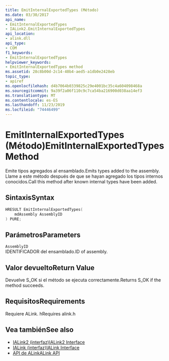 ```yaml
---
title: EmitInternalExportedTypes (Método)
ms.date: 03/30/2017
api_name:
- EmitInternalExportedTypes
- IALink2.EmitInternalExportedTypes
api_location:
- alink.dll
api_type:
- COM
f1_keywords:
- EmitInternalExportedTypes
helpviewer_keywords:
- EmitInternalExportedTypes method
ms.assetid: 28c8b00d-2c14-40b4-aed5-a1db0e2428eb
topic_type:
- apiref
ms.openlocfilehash: d4b7064b0339825c29e4001bc35c4a604098468a
ms.sourcegitcommit: 9a39f2a06f110c9c7ca54ba216900d038aa14ef3
ms.translationtype: MT
ms.contentlocale: es-ES
ms.lasthandoff: 11/23/2019
ms.locfileid: "74446499"
---
```

# <a name="emitinternalexportedtypes-method"></a><span data-ttu-id="cf3ed-102">EmitInternalExportedTypes (Método)</span><span class="sxs-lookup"><span data-stu-id="cf3ed-102">EmitInternalExportedTypes Method</span></span>
<span data-ttu-id="cf3ed-103">Emite tipos agregados al ensamblado.</span><span class="sxs-lookup"><span data-stu-id="cf3ed-103">Emits types added to the assembly.</span></span> <span data-ttu-id="cf3ed-104">Llame a este método después de que se hayan agregado los tipos internos conocidos.</span><span class="sxs-lookup"><span data-stu-id="cf3ed-104">Call this method after known internal types have been added.</span></span>  
  
## <a name="syntax"></a><span data-ttu-id="cf3ed-105">Sintaxis</span><span class="sxs-lookup"><span data-stu-id="cf3ed-105">Syntax</span></span>  
  
```cpp  
HRESULT EmitInternalExportedTypes(  
    mdAssembly AssemblyID  
) PURE;  
```  
  
## <a name="parameters"></a><span data-ttu-id="cf3ed-106">Parámetros</span><span class="sxs-lookup"><span data-stu-id="cf3ed-106">Parameters</span></span>  
 `AssemblyID`  
 <span data-ttu-id="cf3ed-107">IDENTIFICADOR del ensamblado.</span><span class="sxs-lookup"><span data-stu-id="cf3ed-107">ID of assembly.</span></span>  
  
## <a name="return-value"></a><span data-ttu-id="cf3ed-108">Valor devuelto</span><span class="sxs-lookup"><span data-stu-id="cf3ed-108">Return Value</span></span>  
 <span data-ttu-id="cf3ed-109">Devuelve S_OK si el método se ejecuta correctamente.</span><span class="sxs-lookup"><span data-stu-id="cf3ed-109">Returns S_OK if the method succeeds.</span></span>  
  
## <a name="requirements"></a><span data-ttu-id="cf3ed-110">Requisitos</span><span class="sxs-lookup"><span data-stu-id="cf3ed-110">Requirements</span></span>  
 <span data-ttu-id="cf3ed-111">Requiere ALink. h</span><span class="sxs-lookup"><span data-stu-id="cf3ed-111">Requires alink.h</span></span>  
  
## <a name="see-also"></a><span data-ttu-id="cf3ed-112">Vea también</span><span class="sxs-lookup"><span data-stu-id="cf3ed-112">See also</span></span>

- [<span data-ttu-id="cf3ed-113">IALink2 (interfaz)</span><span class="sxs-lookup"><span data-stu-id="cf3ed-113">IALink2 Interface</span></span>](ialink2-interface.md)
- [<span data-ttu-id="cf3ed-114">IALink (interfaz)</span><span class="sxs-lookup"><span data-stu-id="cf3ed-114">IALink Interface</span></span>](ialink-interface.md)
- [<span data-ttu-id="cf3ed-115">API de ALink</span><span class="sxs-lookup"><span data-stu-id="cf3ed-115">ALink API</span></span>](index.md)
